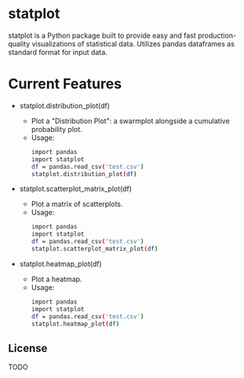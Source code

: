 # statplot

statplot is a Python package built to provide easy and fast production-quality visualizations of statistical data.
Utilizes pandas dataframes as standard format for input data.

# Current Features

  - statplot.distribution_plot(df)
    - Plot a "Distribution Plot": a swarmplot alongside a cumulative probability plot.
    - Usage:
        ```sh
        import pandas
        import statplot
        df = pandas.read_csv('test.csv')
        statplot.distribution_plot(df)
        ```

  - statplot.scatterplot_matrix_plot(df)
    - Plot a matrix of scatterplots.
    - Usage:
        ```sh
        import pandas
        import statplot
        df = pandas.read_csv('test.csv')
        statplot.scatterplot_matrix_plot(df)
        ```

  - statplot.heatmap_plot(df)
    - Plot a heatmap.
    - Usage:
        ```sh
        import pandas
        import statplot
        df = pandas.read_csv('test.csv')
        statplot.heatmap_plot(df)
        ```


License
----
TODO
